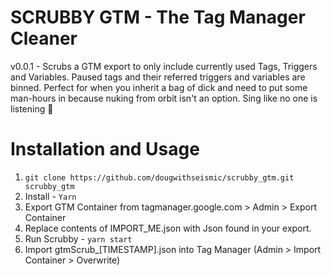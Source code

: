 # SCRUBBY GTM - The Tag Manager Cleaner

v0.0.1 - Scrubs a GTM export to only include currently used Tags, Triggers and Variables. Paused tags and their referred triggers and variables are binned. Perfect for when you inherit a bag of dick and need to put some man-hours in because nuking from orbit isn't an option.  Sing like no one is listening 🎉

# Installation and Usage

 1. `git clone https://github.com/dougwithseismic/scrubby_gtm.git scrubby_gtm`
 2. Install -  `Yarn`
 3. Export GTM Container from tagmanager.google.com > Admin > Export
    Container
 4. Replace contents of IMPORT_ME.json with Json found in your export.
 5. Run Scrubby - `yarn start`
 6. Import gtmScrub_[TIMESTAMP].json into Tag Manager (Admin > Import Container > Overwrite)

